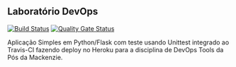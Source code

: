 ## Laboratório DevOps

[![Build Status](https://travis-ci.com/santospedroh/devopslab.svg?branch=main)](https://travis-ci.com/santospedroh/devopslab) [![Quality Gate Status](https://sonarcloud.io/api/project_badges/measure?project=santospedroh&metric=alert_status)](https://sonarcloud.io/dashboard?id=santospedroh)

Aplicação Simples em Python/Flask com teste usando Unittest integrado ao Travis-CI fazendo deploy no Heroku para a disciplina de DevOps Tools da Pós da Mackenzie.
